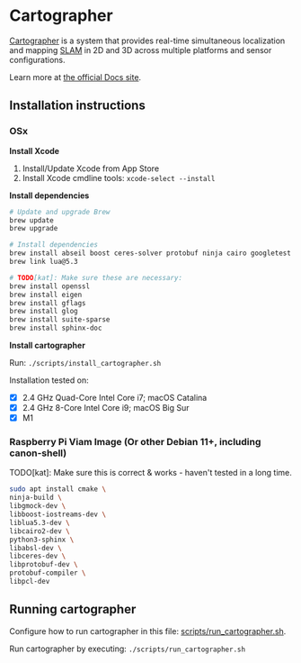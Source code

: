 # Cartographer

[Cartographer](https://github.com/cartographer-project/cartographer) is a system that provides real-time simultaneous localization
and mapping [SLAM](https://en.wikipedia.org/wiki/Simultaneous_localization_and_mapping) in 2D and 3D across multiple platforms and sensor
configurations.


Learn more at [the official Docs site](https://google-cartographer.readthedocs.io).


## Installation instructions

### OSx

**Install Xcode**
1. Install/Update Xcode from App Store
1. Install Xcode cmdline tools: `xcode-select --install`

**Install dependencies**
```bash
# Update and upgrade Brew
brew update
brew upgrade
```

```bash
# Install dependencies
brew install abseil boost ceres-solver protobuf ninja cairo googletest lua@5.3
brew link lua@5.3

# TODO[kat]: Make sure these are necessary:
brew install openssl
brew install eigen
brew install gflags
brew install glog
brew install suite-sparse
brew install sphinx-doc
```
 
**Install cartographer**

Run: `./scripts/install_cartographer.sh`

Installation tested on:
- [x] 2.4 GHz Quad-Core Intel Core i7; macOS Catalina
- [x] 2.4 GHz 8-Core Intel Core i9; macOS Big Sur
- [x] M1

### Raspberry Pi Viam Image (Or other Debian 11+, including canon-shell)
TODO[kat]: Make sure this is correct & works - haven't tested in a long time.

```bash
sudo apt install cmake \
ninja-build \
libgmock-dev \
libboost-iostreams-dev \
liblua5.3-dev \
libcairo2-dev \
python3-sphinx \
libabsl-dev \
libceres-dev \
libprotobuf-dev \
protobuf-compiler \
libpcl-dev
```

## Running cartographer
Configure how to run cartographer in this file: [scripts/run_cartographer.sh](./scripts/run_cartographer.sh).

Run cartographer by executing: `./scripts/run_cartographer.sh`
